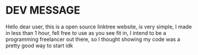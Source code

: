# DEV MESSAGE

Hello dear user, this is a open source linktree website, is very simple, I made in less than 1 hour,
fell free to use as you see fit in, I intend to be a programming freelancer out there, so I thought
showing my code was a pretty good way to start idk
